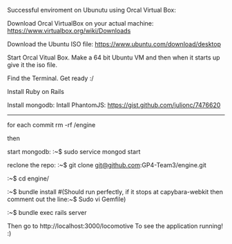 Successful enviroment on Ubunutu using Orcal Virtual Box:

Download Orcal VirtualBox on your actual machine: https://www.virtualbox.org/wiki/Downloads

Download the Ubuntu ISO file: https://www.ubuntu.com/download/desktop

Start Orcal Vitual Box. Make a 64 bit Ubuntu VM and then when it starts up give it the iso file.

Find the Terminal. Get ready :/

Install Ruby on Rails 


Install mongodb: 
Intall PhantomJS: https://gist.github.com/julionc/7476620
________

for each commit rm -rf /engine

then

start mongodb:
:~$ sudo service mongod start 

reclone the repo:
:~$ git clone git@github.com:GP4-Team3/engine.git

:~$ cd engine/

:~$ bundle install 
#(Should run perfectly, if it stops at capybara-webkit then comment out the line:~$ Sudo vi Gemfile)

:~$ bundle exec rails server

Then go to http://localhost:3000/locomotive To see the application running! :)





